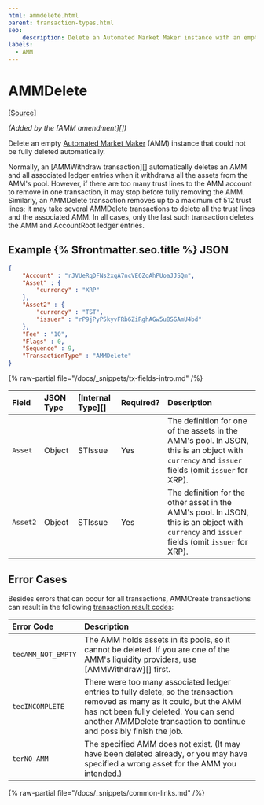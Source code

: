 ```yaml
---
html: ammdelete.html
parent: transaction-types.html
seo:
    description: Delete an Automated Market Maker instance with an empty asset pool.
labels:
  - AMM
---
```

# AMMDelete
[[Source]](https://github.com/XRPLF/rippled/blob/develop/src/ripple/app/tx/impl/AMMDelete.cpp "Source")

_(Added by the [AMM amendment][])_

Delete an empty [Automated Market Maker](../../../../concepts/tokens/decentralized-exchange/automated-market-makers.md) (AMM) instance that could not be fully deleted automatically.

Normally, an [AMMWithdraw transaction][] automatically deletes an AMM and all associated ledger entries when it withdraws all the assets from the AMM's pool. However, if there are too many trust lines to the AMM account to remove in one transaction, it may stop before fully removing the AMM. Similarly, an AMMDelete transaction removes up to a maximum of 512 trust lines; it may take several AMMDelete transactions to delete all the trust lines and the associated AMM. In all cases, only the last such transaction deletes the AMM and AccountRoot ledger entries.


## Example {% $frontmatter.seo.title %} JSON

```json
{
    "Account" : "rJVUeRqDFNs2xqA7ncVE6ZoAhPUoaJJSQm",
    "Asset" : {
        "currency" : "XRP"
    },
    "Asset2" : {
        "currency" : "TST",
        "issuer" : "rP9jPyP5kyvFRb6ZiRghAGw5u8SGAmU4bd"
    },
    "Fee" : "10",
    "Flags" : 0,
    "Sequence" : 9,
    "TransactionType" : "AMMDelete"
}
```

{% raw-partial file="/docs/_snippets/tx-fields-intro.md" /%}

| Field          | JSON Type           | [Internal Type][] | Required? | Description |
|:---------------|:--------------------|:------------------|:----------|:------------|
| `Asset`        | Object              | STIssue           | Yes       | The definition for one of the assets in the AMM's pool. In JSON, this is an object with `currency` and `issuer` fields (omit `issuer` for XRP). |
| `Asset2`       | Object              | STIssue           | Yes       | The definition for the other asset in the AMM's pool. In JSON, this is an object with `currency` and `issuer` fields (omit `issuer` for XRP). |


## Error Cases

Besides errors that can occur for all transactions, AMMCreate transactions can result in the following [transaction result codes](../transaction-results/index.md):

| Error Code          | Description                                  |
|:--------------------|:---------------------------------------------|
| `tecAMM_NOT_EMPTY`  | The AMM holds assets in its pools, so it cannot be deleted. If you are one of the AMM's liquidity providers, use [AMMWithdraw][] first. |
| `tecINCOMPLETE`     | There were too many associated ledger entries to fully delete, so the transaction removed as many as it could, but the AMM has not been fully deleted. You can send another AMMDelete transaction to continue and possibly finish the job. |
| `terNO_AMM`         | The specified AMM does not exist. (It may have been deleted already, or you may have specified a wrong asset for the AMM you intended.) |

{% raw-partial file="/docs/_snippets/common-links.md" /%}
